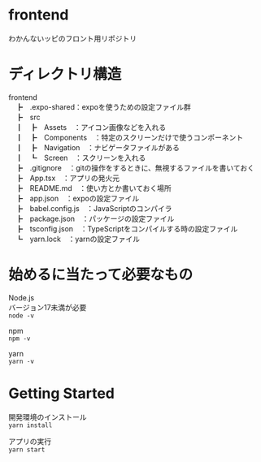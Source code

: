 # frontend
わかんないッピのフロント用リポジトリ

# ディレクトリ構造
frontend<br>
　┣　.expo-shared：expoを使うための設定ファイル群<br>
　┣　src<br>
　┃　┣　Assets　：アイコン画像などを入れる<br>
　┃　┣　Components　：特定のスクリーンだけで使うコンポーネント<br>
　┃　┣　Navigation　：ナビゲータファイルがある<br>
　┃　┗　Screen　：スクリーンを入れる<br>
　┣　.gitignore　：gitの操作をするときに、無視するファイルを書いておく<br>
　┣　App.tsx　：アプリの発火元<br>
　┣　README.md　：使い方とか書いておく場所<br>
　┣　app.json　：expoの設定ファイル<br>
　┣　babel.config.js　：JavaScriptのコンパイラ<br>
　┣　package.json　：パッケージの設定ファイル<br>
　┣　tsconfig.json　：TypeScriptをコンパイルする時の設定ファイル<br>
　┗　yarn.lock　：yarnの設定ファイル<br>

# 始めるに当たって必要なもの
Node.js<br>
バージョン17未満が必要<br>
`node -v`

npm<br>
`npm -v`

yarn<br>
`yarn -v`


# Getting Started

開発環境のインストール<br>
`yarn install`

アプリの実行<br>
`yarn start`
